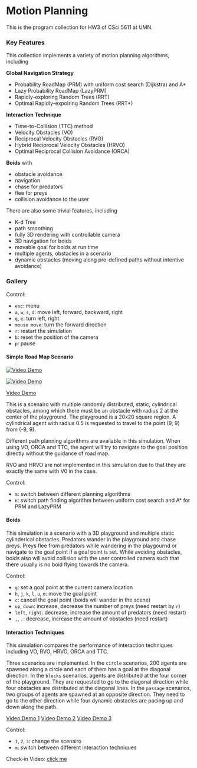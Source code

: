 # Motion Planning

This is the program collection for HW3 of CSci 5611 at UMN.

### Key Features

This collection implements a variety of motion planning algorithms, including

**Global Navigation Strategy**

+ Probability RoadMap (PRM) with uniform cost search (Dijkstra) and A\*
+ Lazy Probability RoadMap (LazyPRM)
+ Rapidly-exploring Random Trees (RRT)
+ Optimal Rapidly-expolring Random Trees (RRT\*)

**Interaction Technique**

+ Time-to-Collision (TTC) method
+ Velocity Obstacles (VO)
+ Reciprocal Velocity Obstacles (RVO)
+ Hybrid Reciprocal Velocity Obstacles (HRVO)
+ Optimal Reciprocal Collision Avoidance (ORCA)

**Boids** with

+ obstacle avoidance
+ navigation
+ chase for predators
+ flee for preys
+ collision avoidance to the user

There are also some trivial features, including

+ K-d Tree
+ path smoothing
+ fully 3D rendering with controllable camera
+ 3D navigation for boids
+ movable goal for boids at run time
+ multiple agents, obstacles in a scenario
+ dynamic obstacles (moving along pre-defined paths without intentive avoidance)


### Gallery

Control:

+ `esc`: menu
+ `a`, `w`, `s`, `d`: move left, forward, backward, right
+ `q`, `e`: turn left, right
+ `mouse move`: turn the forward direction
+ `r`: restart the simulation
+ `b`: reset the position of the camera
+ `p`: pause

#### Simple Road Map Scenario

[![Video Demo](./doc/roadmap_comp1.gif)](https://www.youtube.com/watch?v=WgelhGE1KLg&index=17&list=PLNoGwCJv2USFR9DVIukjJIZ5yAyFjtEF0&t=1m7s)

[![Video Demo](./doc/roadmap_comp2.gif)](https://www.youtube.com/watch?v=WgelhGE1KLg&index=17&list=PLNoGwCJv2USFR9DVIukjJIZ5yAyFjtEF0&t=1m17s)

[Video Demo](https://www.youtube.com/watch?v=WgelhGE1KLg&index=17&list=PLNoGwCJv2USFR9DVIukjJIZ5yAyFjtEF0)

This is a scenairo with multiple randomly distributed, static, cylindrical obstacles, among which there must be an obstacle with radius 2 at the center of the playground. The playground is a 20x20 square region. A cylindrical agent with radius 0.5 is requested to travel to the point (9, 9) from (-9, 9).

Different path planning algorithms are available in this simulation. When using VO, ORCA and TTC, the agent will try to navigate to the goal position directly without the guidance of road map.
          
RVO and HRVO are not implemented in this simulation due to that they are exactly the same with V0 in the case.

Control:

+ `m`: switch between different planning algorithms 
+ `n`: switch path finding algorithm between uniform cost search and A\* for PRM and LazyPRM

#### Boids

This simulation is a scenario with a 3D playground and multiple static cylinderical obstacles. Predators wander in the playground and chase preys. Preys flee from predators while wandering in the playgournd or navigate to the goal point if a goal point is set. While avoiding obstacles, boids also will avoid collision with the user controlled camera such that there usually is no boid flying towards the camera.

Control:

+ `g`: set a goal point at the current camera location
+ `h`, `j`, `k`, `l`, `u`, `m`: move the goal point
+ `c`: cancel the goal point (boids will wander in the scene)
+ `up`, `down`: increase, decrease the number of preys (need restart by `r`)
+ `left`, `right`: decrease, increase the amount of predators (need restart)
+ `,`, `.`: decrease, increase the amount of obstacles (need restart)

#### Interaction Techniques

This simulation compares the performance of interaction techniques including VO, RVO, HRVO, ORCA and TTC.

Three scenarios are implemented.
In the `circle` scenarios, 200 agents are spawned along a circle and each of them has a goal at the diagonal direction.
In the `blocks` scenarios, agents are distributed at the four corner of the playground. They are requested to go to the diagonal direction while four obstacles are distributed at the diagonal lines.
In the `passage` scenarios, two groups of agents are spawned at an opposite direction. They need to go to the other direction while four dynamic obstacles are pacing up and down along the path.

[Video Demo 1](https://www.youtube.com/watch?v=RTmQkG8i0UQ&t=20s&list=PLNoGwCJv2USFR9DVIukjJIZ5yAyFjtEF0&index=18)
[Video Demo 2](https://www.youtube.com/watch?v=cwZ2HaXCbSc&index=19&list=PLNoGwCJv2USFR9DVIukjJIZ5yAyFjtEF0)
[Video Demo 3](https://www.youtube.com/watch?v=tCQ7LpIgYs4&index=20&list=PLNoGwCJv2USFR9DVIukjJIZ5yAyFjtEF0)

Control:

+ `1`, `2`, `3`: change the scenairo
+ `m`: switch between different interaction techniques


Check-in Video: [click me](https://www.youtube.com/watch?v=krAFdUAnwME&list=PLNoGwCJv2USFR9DVIukjJIZ5yAyFjtEF0&index=16)
